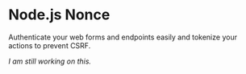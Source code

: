 # Node.js Nonce

Authenticate your web forms and endpoints easily and tokenize your actions to prevent CSRF.

*I am still working on this.*